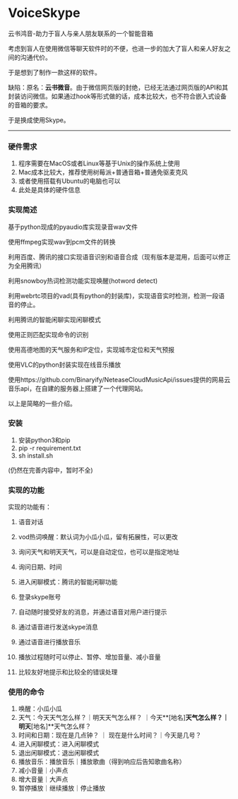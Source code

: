 # VoiceSkype
云书鸿音-助力于盲人与亲人朋友联系的一个智能音箱

考虑到盲人在使用微信等聊天软件时的不便，也进一步的加大了盲人和亲人好友之间的沟通代价。

于是想到了制作一款这样的软件。

缺陷：原名：**云书微音**。由于微信网页版的封绝，已经无法通过网页版的API和其封装访问微信。如果通过hook等形式做的话，成本比较大，也不符合嵌入式设备的音箱的要求。

于是换成使用Skype。

---

### 硬件需求

1. 程序需要在MacOS或者Linux等基于Unix的操作系统上使用
2. Mac成本比较大，推荐使用树莓派+普通音箱+普通免驱麦克风
3. 或者使用搭载有Ubuntu的电脑也可以
4. 此处是具体的硬件信息



### 实现简述

基于python现成的pyaudio库实现录音wav文件

使用ffmpeg实现wav到pcm文件的转换

利用百度、腾讯的接口实现语音识别和语音合成（现有版本是混用，后面可以修正为全用腾讯）

利用snowboy热词检测功能实现唤醒(hotword detect)

利用webrtc项目的vad(具有python的封装库)，实现语音实时检测，检测一段语音的停止。

利用腾讯的智能闲聊实现闲聊模式

使用正则匹配实现命令的识别

使用高德地图的天气服务和IP定位，实现城市定位和天气预报

使用VLC的python封装实现在线音乐播放

使用https://github.com/Binaryify/NeteaseCloudMusicApi/issues提供的网易云音乐api，在自建的服务器上搭建了一个代理网站。

以上是简略的一些介绍。

### 安装

1. 安装python3和pip
2. pip -r requirement.txt
3. sh install.sh

(仍然在完善内容中，暂时不全)

### 实现的功能

实现的功能有：

1. 语音对话 

2. vod热词唤醒：默认词为小瓜小瓜，留有拓展性，可以更改 
3. 询问天气和明天天气，可以是自动定位，也可以是指定地址 
4. 询问日期、时间
5.  进入闲聊模式：腾讯的智能闲聊功能
6.  登录skype账号
7.  自动随时接受好友的消息，并通过语音对用户进行提示 
8. 通过语音进行发送skype消息 
9. 通过语音进行播放音乐 
10. 播放过程随时可以停止、暂停、增加音量、减小音量 
11. 比较友好地提示和比较全的错误处理



### 使用的命令

1. 唤醒：小瓜小瓜
2. 天气：今天天气怎么样？｜明天天气怎么样？ ｜今天**[地名]**天气怎么样？｜明天**[地名]**天气怎么样？
3. 时间和日期：现在是几点钟？ ｜ 现在是什么时间？｜今天是几号？
4. 进入闲聊模式：进入闲聊模式
5. 退出闲聊模式：退出闲聊模式
6. 播放音乐：播放音乐｜播放歌曲（得到响应后告知歌曲名称）
7. 减小音量｜小声点
8. 增大音量｜大声点
9. 暂停播放｜继续播放｜停止播放
